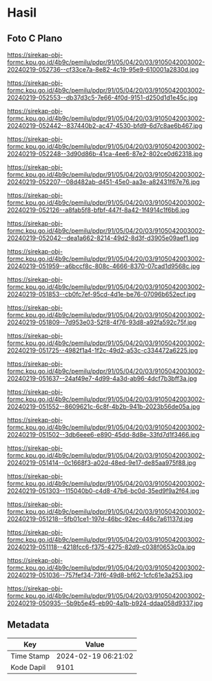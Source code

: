 # Hasil

## Foto C Plano

https://sirekap-obj-formc.kpu.go.id/4b9c/pemilu/pdpr/91/05/04/20/03/9105042003002-20240219-052736--cf33ce7a-8e82-4c19-95e9-610001a2830d.jpg

https://sirekap-obj-formc.kpu.go.id/4b9c/pemilu/pdpr/91/05/04/20/03/9105042003002-20240219-052553--db37d3c5-7e66-4f0d-9151-d250d1d1e45c.jpg

https://sirekap-obj-formc.kpu.go.id/4b9c/pemilu/pdpr/91/05/04/20/03/9105042003002-20240219-052442--837440b2-ac47-4530-bfd9-6d7c8ae6b467.jpg

https://sirekap-obj-formc.kpu.go.id/4b9c/pemilu/pdpr/91/05/04/20/03/9105042003002-20240219-052248--3d90d86b-41ca-4ee6-87e2-802ce0d62318.jpg

https://sirekap-obj-formc.kpu.go.id/4b9c/pemilu/pdpr/91/05/04/20/03/9105042003002-20240219-052207--08d482ab-d451-45e0-aa3e-a82431f67e76.jpg

https://sirekap-obj-formc.kpu.go.id/4b9c/pemilu/pdpr/91/05/04/20/03/9105042003002-20240219-052126--a8fab5f8-bfbf-447f-8a42-1f4914c1f6b6.jpg

https://sirekap-obj-formc.kpu.go.id/4b9c/pemilu/pdpr/91/05/04/20/03/9105042003002-20240219-052042--dea1a662-8214-49d2-8d3f-d3905e09aef1.jpg

https://sirekap-obj-formc.kpu.go.id/4b9c/pemilu/pdpr/91/05/04/20/03/9105042003002-20240219-051959--a6bccf8c-808c-4666-8370-07cad1d9568c.jpg

https://sirekap-obj-formc.kpu.go.id/4b9c/pemilu/pdpr/91/05/04/20/03/9105042003002-20240219-051853--cb0fc7ef-95cd-4d1e-be76-07096b652ecf.jpg

https://sirekap-obj-formc.kpu.go.id/4b9c/pemilu/pdpr/91/05/04/20/03/9105042003002-20240219-051809--7d953e03-52f8-4f76-93d8-a92fa592c75f.jpg

https://sirekap-obj-formc.kpu.go.id/4b9c/pemilu/pdpr/91/05/04/20/03/9105042003002-20240219-051725--4982f1a4-1f2c-49d2-a53c-c334472a6225.jpg

https://sirekap-obj-formc.kpu.go.id/4b9c/pemilu/pdpr/91/05/04/20/03/9105042003002-20240219-051637--24af49e7-4d99-4a3d-ab96-4dcf7b3bff3a.jpg

https://sirekap-obj-formc.kpu.go.id/4b9c/pemilu/pdpr/91/05/04/20/03/9105042003002-20240219-051552--8609621c-6c8f-4b2b-941b-2023b56de05a.jpg

https://sirekap-obj-formc.kpu.go.id/4b9c/pemilu/pdpr/91/05/04/20/03/9105042003002-20240219-051502--3db6eee6-e890-45dd-8d8e-33fd7d1f3466.jpg

https://sirekap-obj-formc.kpu.go.id/4b9c/pemilu/pdpr/91/05/04/20/03/9105042003002-20240219-051414--0c1668f3-a02d-48ed-9e17-de85aa975f88.jpg

https://sirekap-obj-formc.kpu.go.id/4b9c/pemilu/pdpr/91/05/04/20/03/9105042003002-20240219-051303--115040b0-c4d8-47b6-bc0d-35ed9f9a2f64.jpg

https://sirekap-obj-formc.kpu.go.id/4b9c/pemilu/pdpr/91/05/04/20/03/9105042003002-20240219-051218--5fb01ce1-197d-46bc-92ec-446c7a61137d.jpg

https://sirekap-obj-formc.kpu.go.id/4b9c/pemilu/pdpr/91/05/04/20/03/9105042003002-20240219-051118--4218fcc6-f375-4275-82d9-c038f0653c0a.jpg

https://sirekap-obj-formc.kpu.go.id/4b9c/pemilu/pdpr/91/05/04/20/03/9105042003002-20240219-051036--757fef34-73f6-49d8-bf62-1cfc61e3a253.jpg

https://sirekap-obj-formc.kpu.go.id/4b9c/pemilu/pdpr/91/05/04/20/03/9105042003002-20240219-050935--5b9b5e45-eb90-4a1b-b924-ddaa058d9337.jpg


## Metadata

| Key        | Value               |
| ---------- | ------------------- |
| Time Stamp | 2024-02-19 06:21:02 |
| Kode Dapil | 9101                |



